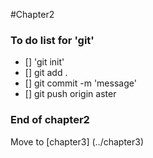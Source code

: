 #Chapter2
### To do list for 'git'

- [] 'git init'
- [] git add .
- [] git commit -m 'message'
- [] git push origin aster

### End of chapter2

Move to [chapter3] (../chapter3)



